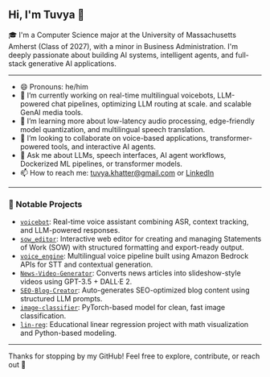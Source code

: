 ## Hi, I'm Tuvya 👋

<!--
**tuvya-bot/Tuvya-bot** is a ✨ _special_ ✨ repository because its `README.md` (this file) appears on your GitHub profile.
-->

🎓 I'm a Computer Science major at the University of Massachusetts Amherst (Class of 2027), with a minor in Business Administration. I'm deeply passionate about building AI systems, intelligent agents, and full-stack generative AI applications.

---

- 😄 Pronouns: he/him
- 🔭 I’m currently working on real-time multilingual voicebots, LLM-powered chat pipelines, optimizing LLM routing at scale. and scalable GenAI media tools.
- 🌱 I’m learning more about low-latency audio processing, edge-friendly model quantization, and multilingual speech translation.
- 👯 I’m looking to collaborate on voice-based applications, transformer-powered tools, and interactive AI agents.
- 💬 Ask me about LLMs, speech interfaces, AI agent workflows, Dockerized ML pipelines, or transformer models.
- 📫 How to reach me: [tuvya.khatter@gmail.com](mailto:tuvya.khatter@gmail.com) or [LinkedIn](https://www.linkedin.com/in/tuvyakhatter)

---

### 🚀 Notable Projects

- [`voicebot`](https://github.com/tuvya-bot/pipecat_voicebot): Real-time voice assistant combining ASR, context tracking, and LLM-powered responses.
- [`sow_editor`](https://github.com/tuvya-bot/sow_editor): Interactive web editor for creating and managing Statements of Work (SOW) with structured formatting and export-ready output.
- [`voice_engine`](https://github.com/tuvya-bot/voice_engine): Multilingual voice pipeline built using Amazon Bedrock APIs for STT and contextual generation.
- [`News-Video-Generator`](https://github.com/tuvya-bot/News-Video-Generator): Converts news articles into slideshow-style videos using GPT-3.5 + DALL·E 2.
- [`SEO-Blog-Creator`](https://github.com/tuvya-bot/SEO-Blog-Creator): Auto-generates SEO-optimized blog content using structured LLM prompts.
- [`image-classifier`](https://github.com/tuvya-bot/image-classifier): PyTorch-based model for clean, fast image classification.
- [`lin-reg`](https://github.com/tuvya-bot/lin-reg): Educational linear regression project with math visualization and Python-based modeling.

---

Thanks for stopping by my GitHub! Feel free to explore, contribute, or reach out 🚀
